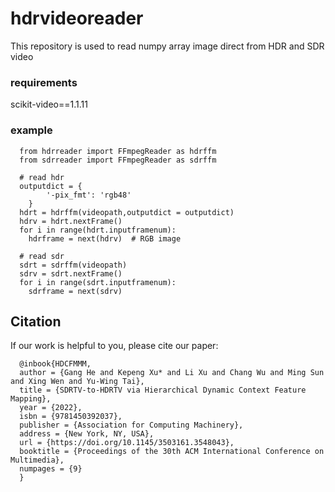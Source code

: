 # hdrvideoreader
This repository is used to read numpy array image direct from HDR and SDR video


### requirements

scikit-video==1.1.11

### example

      from hdrreader import FFmpegReader as hdrffm
      from sdrreader import FFmpegReader as sdrffm
      
      # read hdr
      outputdict = {
            '-pix_fmt': 'rgb48'
        }
      hdrt = hdrffm(videopath,outputdict = outputdict)
      hdrv = hdrt.nextFrame()
      for i in range(hdrt.inputframenum):
        hdrframe = next(hdrv)  # RGB image

      # read sdr
      sdrt = sdrffm(videopath)
      sdrv = sdrt.nextFrame()
      for i in range(sdrt.inputframenum):
        sdrframe = next(sdrv)
    

## Citation
If our work is helpful to you, please cite our paper:


      @inbook{HDCFMMM,
      author = {Gang He and Kepeng Xu* and Li Xu and Chang Wu and Ming Sun and Xing Wen and Yu-Wing Tai},
      title = {SDRTV-to-HDRTV via Hierarchical Dynamic Context Feature Mapping},
      year = {2022},
      isbn = {9781450392037},
      publisher = {Association for Computing Machinery},
      address = {New York, NY, USA},
      url = {https://doi.org/10.1145/3503161.3548043},
      booktitle = {Proceedings of the 30th ACM International Conference on Multimedia},
      numpages = {9}
      }
